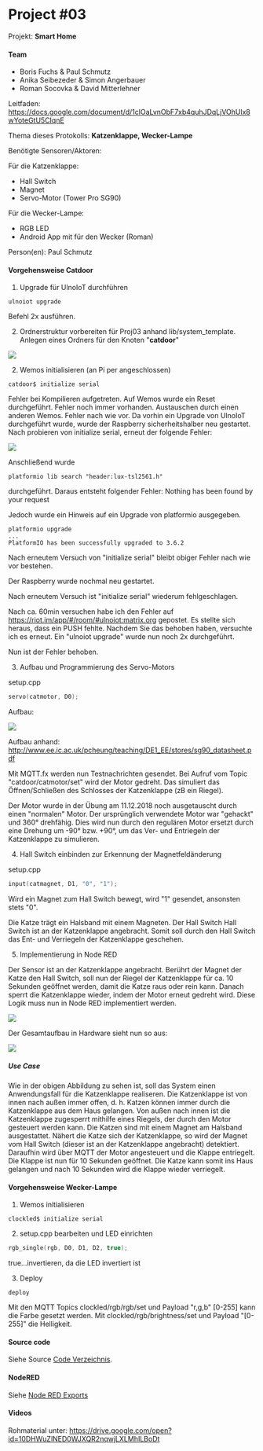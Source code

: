 # Project #03

Projekt: **Smart Home**

#### Team

- Boris Fuchs & Paul Schmutz
- Anika Seibezeder & Simon Angerbauer
- Roman Socovka & David Mitterlehner

Leitfaden: https://docs.google.com/document/d/1clOaLvnObF7xb4quhJDqLjVOhUlx8wYoteGtU5CIqnE



Thema dieses Protokolls: **Katzenklappe, Wecker-Lampe**

Benötigte Sensoren/Aktoren:

Für die Katzenklappe:

* Hall Switch
* Magnet
* Servo-Motor (Tower Pro SG90)



Für die Wecker-Lampe:

* RGB LED
* Android App mit für den Wecker (Roman)

Person(en): Paul Schmutz

#### Vorgehensweise Catdoor

1. Upgrade für UlnoIoT durchführen

~~~
ulnoiot upgrade
~~~

Befehl 2x ausführen.

2. Ordnerstruktur vorbereiten für Proj03 anhand lib/system_template.
   Anlegen eines Ordners für den Knoten "**catdoor**"

![](./img/catdoor_raspberry_structure.png)

2. Wemos initialisieren (an Pi per angeschlossen)

~~~
catdoor$ initialize serial
~~~

Fehler bei Kompilieren aufgetreten. Auf Wemos wurde ein Reset durchgeführt. Fehler noch immer vorhanden. Austauschen durch einen anderen Wemos. Fehler nach wie vor. Da vorhin ein Upgrade von UlnoIoT durchgeführt wurde, wurde der Raspberry sicherheitshalber neu gestartet. Nach probieren von initialize serial, erneut der folgende Fehler:

![](./img/initialize_serial_error.png)

Anschließend wurde 

~~~
platformio lib search "header:lux-tsl2561.h"
~~~

durchgeführt. Daraus entsteht folgender Fehler: Nothing has been found by your request

Jedoch wurde ein Hinweis auf ein Upgrade von platformio ausgegeben.

~~~
platformio upgrade
...
PlatformIO has been successfully upgraded to 3.6.2
~~~

Nach erneutem Versuch von "initialize serial" bleibt obiger Fehler nach wie vor bestehen.

Der Raspberry wurde nochmal neu gestartet.

Nach erneutem Versuch ist "initialize serial" wiederum fehlgeschlagen.

Nach ca. 60min versuchen habe ich den Fehler auf https://riot.im/app/#/room/#ulnoiot:matrix.org gepostet. Es stellte sich heraus, dass ein PUSH fehlte. Nachdem Sie das behoben haben, versuchte ich es erneut. Ein "ulnoiot upgrade" wurde nun noch 2x durchgeführt.

Nun ist der Fehler behoben.

3. Aufbau und Programmierung des Servo-Motors

setup.cpp

~~~c++
servo(catmotor, D0);
~~~

Aufbau:

![](./img/servo_connection.jpg)



Aufbau anhand: http://www.ee.ic.ac.uk/pcheung/teaching/DE1_EE/stores/sg90_datasheet.pdf



Mit MQTT.fx werden nun Testnachrichten gesendet. Bei Aufruf vom Topic "catdoor/catmotor/set" wird der Motor gedreht. Das simuliert das Öffnen/Schließen des Schlosses der Katzenklappe (zB ein Riegel).



Der Motor wurde in der Übung am 11.12.2018 noch ausgetauscht durch einen "normalen" Motor. Der ursprünglich verwendete Motor war "gehackt" und 360° drehfähig. Dies wird nun durch den regulären Motor ersetzt durch eine Drehung um -90° bzw. +90°, um das Ver- und Entriegeln der Katzenklappe zu simulieren.



4. Hall Switch einbinden zur Erkennung der Magnetfeldänderung

setup.cpp

~~~c++
input(catmagnet, D1, "0", "1");
~~~



Wird ein Magnet zum Hall Switch bewegt, wird "1" gesendet, ansonsten stets "0".

Die Katze trägt ein Halsband mit einem Magneten. Der Hall Switch Hall Switch ist an der Katzenklappe angebracht. Somit soll durch den Hall Switch das Ent- und Verriegeln der Katzenklappe geschehen.

5. Implementierung in Node RED

Der Sensor ist an der Katzenklappe angebracht. Berührt der Magnet der Katze den Hall Switch, soll nun der Riegel der Katzenklappe für ca. 10 Sekunden geöffnet werden, damit die Katze raus oder rein kann. Danach sperrt die Katzenklappe wieder, indem der Motor erneut gedreht wird. Diese Logik muss nun in Node RED implementiert werden.

![](./img/catdoor_node_red.png)



Der Gesamtaufbau in Hardware sieht nun so aus:

![](./img/catdoor_hardware.jpg)

##### Use Case

Wie in der obigen Abbildung zu sehen ist, soll das System einen Anwendungsfall für die Katzenklappe realiseren. Die Katzenklappe ist von innen nach außen immer offen, d. h. Katzen können immer durch die Katzenklappe aus dem Haus gelangen. Von außen nach innen ist die Katzenklappe zugesperrt mithilfe eines Riegels, der durch den Motor gesteuert werden kann. Die Katzen sind mit einem Magnet am Halsband ausgestattet. Nähert die Katze sich der Katzenklappe, so wird der Magnet vom Hall Switch (dieser ist an der Katzenklappe angebracht) detektiert. Daraufhin wird über MQTT der Motor angesteuert und die Klappe entriegelt. Die Klappe ist nun für 10 Sekunden geöffnet. Die Katze kann somit ins Haus gelangen und nach 10 Sekunden wird die Klappe wieder verriegelt.



#### Vorgehensweise Wecker-Lampe

1. Wemos initialisieren

~~~
clockled$ initialize serial
~~~

2. setup.cpp bearbeiten und LED einrichten

~~~C++
rgb_single(rgb, D0, D1, D2, true);
~~~

true...invertieren, da die LED invertiert ist

3. Deploy

~~~
deploy
~~~



Mit den MQTT Topics clockled/rgb/rgb/set und Payload "r,g,b" [0-255] kann die Farbe gesetzt werden. Mit clockled/rgb/brightness/set und Payload "[0-255]" die Helligkeit.



#### Source code

Siehe Source [Code Verzeichnis](./code/proj03_smart_home).

#### NodeRED

Siehe [Node RED Exports](./code/node_red)

#### Videos

Rohmaterial unter: https://drive.google.com/open?id=10DHWuZlNED0WJXQR2nqwjLXLMhILBoDt


